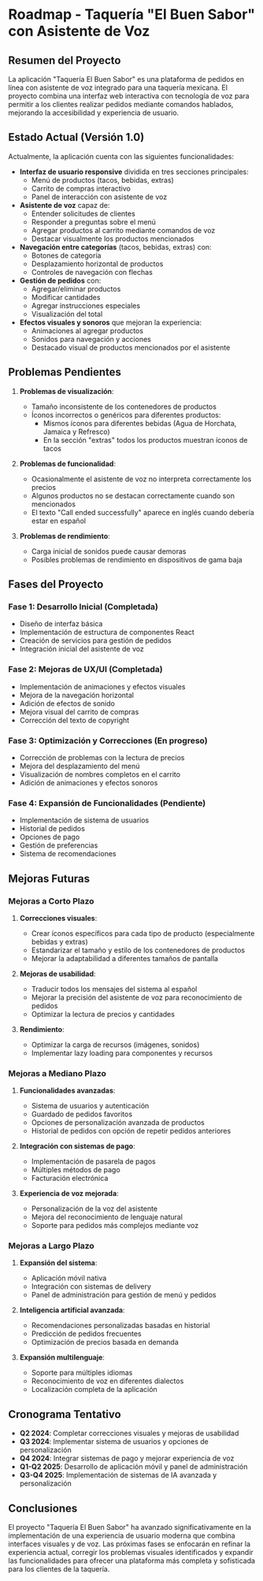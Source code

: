 # Roadmap - Taquería "El Buen Sabor" con Asistente de Voz

## Resumen del Proyecto

La aplicación "Taquería El Buen Sabor" es una plataforma de pedidos en línea con asistente de voz integrado para una taquería mexicana. El proyecto combina una interfaz web interactiva con tecnología de voz para permitir a los clientes realizar pedidos mediante comandos hablados, mejorando la accesibilidad y experiencia de usuario.

## Estado Actual (Versión 1.0)

Actualmente, la aplicación cuenta con las siguientes funcionalidades:

- **Interfaz de usuario responsive** dividida en tres secciones principales:
  - Menú de productos (tacos, bebidas, extras)
  - Carrito de compras interactivo
  - Panel de interacción con asistente de voz
- **Asistente de voz** capaz de:
  - Entender solicitudes de clientes
  - Responder a preguntas sobre el menú
  - Agregar productos al carrito mediante comandos de voz
  - Destacar visualmente los productos mencionados
- **Navegación entre categorías** (tacos, bebidas, extras) con:
  - Botones de categoría
  - Desplazamiento horizontal de productos
  - Controles de navegación con flechas
- **Gestión de pedidos** con:
  - Agregar/eliminar productos
  - Modificar cantidades
  - Agregar instrucciones especiales
  - Visualización del total
- **Efectos visuales y sonoros** que mejoran la experiencia:
  - Animaciones al agregar productos
  - Sonidos para navegación y acciones
  - Destacado visual de productos mencionados por el asistente

## Problemas Pendientes

1. **Problemas de visualización**:
   - Tamaño inconsistente de los contenedores de productos
   - Íconos incorrectos o genéricos para diferentes productos:
     - Mismos íconos para diferentes bebidas (Agua de Horchata, Jamaica y Refresco)
     - En la sección "extras" todos los productos muestran íconos de tacos

2. **Problemas de funcionalidad**:
   - Ocasionalmente el asistente de voz no interpreta correctamente los precios
   - Algunos productos no se destacan correctamente cuando son mencionados
   - El texto "Call ended successfully" aparece en inglés cuando debería estar en español

3. **Problemas de rendimiento**:
   - Carga inicial de sonidos puede causar demoras
   - Posibles problemas de rendimiento en dispositivos de gama baja

## Fases del Proyecto

### Fase 1: Desarrollo Inicial (Completada)
- Diseño de interfaz básica
- Implementación de estructura de componentes React
- Creación de servicios para gestión de pedidos
- Integración inicial del asistente de voz

### Fase 2: Mejoras de UX/UI (Completada)
- Implementación de animaciones y efectos visuales
- Mejora de la navegación horizontal
- Adición de efectos de sonido
- Mejora visual del carrito de compras
- Corrección del texto de copyright

### Fase 3: Optimización y Correcciones (En progreso)
- Corrección de problemas con la lectura de precios
- Mejora del desplazamiento del menú
- Visualización de nombres completos en el carrito
- Adición de animaciones y efectos sonoros

### Fase 4: Expansión de Funcionalidades (Pendiente)
- Implementación de sistema de usuarios
- Historial de pedidos
- Opciones de pago
- Gestión de preferencias
- Sistema de recomendaciones

## Mejoras Futuras

### Mejoras a Corto Plazo
1. **Correcciones visuales**:
   - Crear íconos específicos para cada tipo de producto (especialmente bebidas y extras)
   - Estandarizar el tamaño y estilo de los contenedores de productos
   - Mejorar la adaptabilidad a diferentes tamaños de pantalla

2. **Mejoras de usabilidad**:
   - Traducir todos los mensajes del sistema al español
   - Mejorar la precisión del asistente de voz para reconocimiento de pedidos
   - Optimizar la lectura de precios y cantidades

3. **Rendimiento**:
   - Optimizar la carga de recursos (imágenes, sonidos)
   - Implementar lazy loading para componentes y recursos

### Mejoras a Mediano Plazo
1. **Funcionalidades avanzadas**:
   - Sistema de usuarios y autenticación
   - Guardado de pedidos favoritos
   - Opciones de personalización avanzada de productos
   - Historial de pedidos con opción de repetir pedidos anteriores

2. **Integración con sistemas de pago**:
   - Implementación de pasarela de pagos
   - Múltiples métodos de pago
   - Facturación electrónica

3. **Experiencia de voz mejorada**:
   - Personalización de la voz del asistente
   - Mejora del reconocimiento de lenguaje natural
   - Soporte para pedidos más complejos mediante voz

### Mejoras a Largo Plazo
1. **Expansión del sistema**:
   - Aplicación móvil nativa
   - Integración con sistemas de delivery
   - Panel de administración para gestión de menú y pedidos

2. **Inteligencia artificial avanzada**:
   - Recomendaciones personalizadas basadas en historial
   - Predicción de pedidos frecuentes
   - Optimización de precios basada en demanda

3. **Expansión multilenguaje**:
   - Soporte para múltiples idiomas
   - Reconocimiento de voz en diferentes dialectos
   - Localización completa de la aplicación

## Cronograma Tentativo

- **Q2 2024**: Completar correcciones visuales y mejoras de usabilidad
- **Q3 2024**: Implementar sistema de usuarios y opciones de personalización
- **Q4 2024**: Integrar sistemas de pago y mejorar experiencia de voz
- **Q1-Q2 2025**: Desarrollo de aplicación móvil y panel de administración
- **Q3-Q4 2025**: Implementación de sistemas de IA avanzada y personalización

## Conclusiones

El proyecto "Taquería El Buen Sabor" ha avanzado significativamente en la implementación de una experiencia de usuario moderna que combina interfaces visuales y de voz. Las próximas fases se enfocarán en refinar la experiencia actual, corregir los problemas visuales identificados y expandir las funcionalidades para ofrecer una plataforma más completa y sofisticada para los clientes de la taquería.
